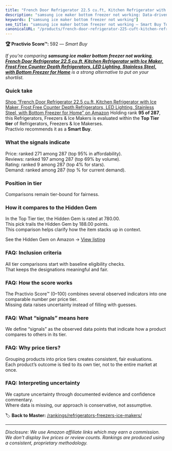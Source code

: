 ```yaml
---
title: "French Door Refrigerator 22.5 cu.ft, Kitchen Refrigerator with Ice Maker, Frost Free Counter Depth Refrigerators, LED Lighting, Stainless Steel, with Bottom Freezer for Home"
description: "samsung ice maker bottom freezer not working: Data-driven within Top Tier ranking using the Practivio Score™. Positioned by quality, value, demand, findability…"
keywords: ["samsung ice maker bottom freezer not working"]
seo_title: "samsung ice maker bottom freezer not working — Smart Buy Top Tier (2025)"
canonicalURL: "/products/french-door-refrigerator-225-cuft-kitchen-refrigerator-with-ice-maker-frost-free-counter-depth-refrigerators-led-lighting-stainless-steel-with-bottom-freezer-for-home-B0CRZ26GZT/"
---
```


**🏆 Practivio Score™:** 592 — _Smart Buy_


*If you're comparing **samsung ice maker bottom freezer not working**, **[French Door Refrigerator 22.5 cu.ft, Kitchen Refrigerator with Ice Maker, Frost Free Counter Depth Refrigerators, LED Lighting, Stainless Steel, with Bottom Freezer for Home](https://www.amazon.com/dp/B0CRZ26GZT?tag=practivio-20)** is a strong alternative to put on your shortlist.*
### Quick take
[Shop “French Door Refrigerator 22.5 cu.ft, Kitchen Refrigerator with Ice Maker, Frost Free Counter Depth Refrigerators, LED Lighting, Stainless Steel, with Bottom Freezer for Home” on Amazon](https://www.amazon.com/dp/B0CRZ26GZT?tag=practivio-20)
Holding rank **95 of 287**, this Refrigerators, Freezers & Ice Makers is evaluated within the **Top Tier tier** of Refrigerators, Freezers & Ice Makerses.  
Practivio recommends it as a **Smart Buy**.

### What the signals indicate
Price: ranked 271 among 287 (top 95% in affordability).  
Reviews: ranked 197 among 287 (top 69% by volume).  
Rating: ranked 9 among 287 (top 4% for stars).  
Demand: ranked  among 287 (top % for current demand).

### Position in tier
Comparisons remain tier-bound for fairness.

### How it compares to the Hidden Gem
In the Top Tier tier, the Hidden Gem is rated at 780.00.  
This pick trails the Hidden Gem by 188.00 points.  
This comparison helps clarify how the item stacks up in context.  

See the Hidden Gem on Amazon → [View listing](https://www.amazon.com/dp/B07W48P1HK?tag=practivio-20)

### FAQ: Inclusion criteria
All tier comparisons start with baseline eligibility checks.  
That keeps the designations meaningful and fair.

### FAQ: How the score works
The Practivio Score™ (0–100) combines several observed indicators into one comparable number per price tier.  
Missing data raises uncertainty instead of filling with guesses.

### FAQ: What “signals” means here
We define “signals” as the observed data points that indicate how a product compares to others in its tier.

### FAQ: Why price tiers?
Grouping products into price tiers creates consistent, fair evaluations.  
Each product’s outcome is tied to its own tier, not to the entire market at once.

### FAQ: Interpreting uncertainty
We capture uncertainty through documented evidence and confidence commentary.  
Where data is missing, our approach is conservative, not assumptive.


🏷️ **Back to Master:** [/rankings/refrigerators-freezers-ice-makers/](/rankings/refrigerators-freezers-ice-makers/)

---
_Disclosure: We use Amazon affiliate links which may earn a commission. We don’t display live prices or review counts. Rankings are produced using a consistent, proprietary methodology._
